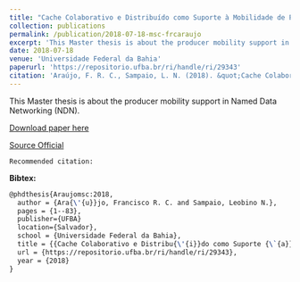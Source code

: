 ```yaml
---
title: "Cache Colaborativo e Distribuído como Suporte à Mobilidade de Produtores em Redes Sem Fio de Dados Nomeados"
collection: publications
permalink: /publication/2018-07-18-msc-frcaraujo
excerpt: 'This Master thesis is about the producer mobility support in Named Data Networking (NDN).'
date: 2018-07-18
venue: 'Universidade Federal da Bahia'
paperurl: 'https://repositorio.ufba.br/ri/handle/ri/29343'
citation: 'Araújo, F. R. C., Sampaio, L. N. (2018). &quot;Cache Colaborativo e Distribuído como Suporte à Mobilidade de Produtores em Redes Sem Fio de Dados Nomeados.&quot; <i>In Universidade Federal da Bahia</i>. (pp. 1–83). Salvador, BA: UFBA.'
---
```

This Master thesis is about the producer mobility support in Named Data Networking (NDN).

[Download paper here](https://renato2012.github.io/files/2018-msc-frcaraujo.pdf)

[Source Official](https://repositorio.ufba.br/ri/handle/ri/29343)

`Recommended citation:`

**Bibtex:**

```tex
@phdthesis{Araujomsc:2018,
  author = {Ara{\'{u}}jo, Francisco R. C. and Sampaio, Leobino N.},
  pages = {1--83},
  publisher={UFBA}
  location={Salvador},
  school = {Universidade Federal da Bahia},
  title = {{Cache Colaborativo e Distribu{\'{i}}do como Suporte {\`{a}} Mobilidade de Produtores em Redes Sem Fio de Dados Nomeados}},
  url = {https://repositorio.ufba.br/ri/handle/ri/29343},
  year = {2018}
}
```
